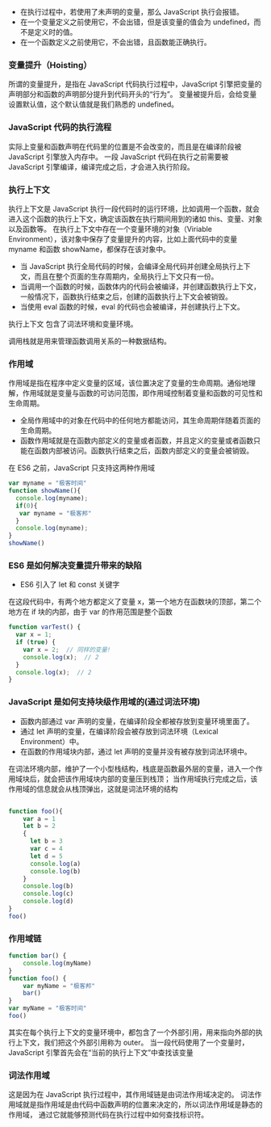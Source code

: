 - 在执行过程中，若使用了未声明的变量，那么 JavaScript 执行会报错。
- 在一个变量定义之前使用它，不会出错，但是该变量的值会为 undefined，而不是定义时的值。
- 在一个函数定义之前使用它，不会出错，且函数能正确执行。


### 变量提升（Hoisting）

所谓的变量提升，是指在 JavaScript 代码执行过程中，JavaScript 引擎把变量的声明部分和函数的声明部分提升到代码开头的“行为”。
变量被提升后，会给变量设置默认值，这个默认值就是我们熟悉的 undefined。

### JavaScript 代码的执行流程

实际上变量和函数声明在代码里的位置是不会改变的，而且是在编译阶段被 JavaScript 引擎放入内存中。
一段 JavaScript 代码在执行之前需要被 JavaScript 引擎编译，编译完成之后，才会进入执行阶段。

### 执行上下文

执行上下文是 JavaScript 执行一段代码时的运行环境，比如调用一个函数，就会进入这个函数的执行上下文，确定该函数在执行期间用到的诸如 this、变量、对象以及函数等。
在执行上下文中存在一个变量环境的对象（Viriable Environment），该对象中保存了变量提升的内容，比如上面代码中的变量 myname 和函数 showName，都保存在该对象中。

- 当 JavaScript 执行全局代码的时候，会编译全局代码并创建全局执行上下文，而且在整个页面的生存周期内，全局执行上下文只有一份。
- 当调用一个函数的时候，函数体内的代码会被编译，并创建函数执行上下文，一般情况下，函数执行结束之后，创建的函数执行上下文会被销毁。
- 当使用 eval 函数的时候，eval 的代码也会被编译，并创建执行上下文。

执行上下文 包含了词法环境和变量环境。


调用栈就是用来管理函数调用关系的一种数据结构。


### 作用域
作用域是指在程序中定义变量的区域，该位置决定了变量的生命周期。通俗地理解，作用域就是变量与函数的可访问范围，即作用域控制着变量和函数的可见性和生命周期。

- 全局作用域中的对象在代码中的任何地方都能访问，其生命周期伴随着页面的生命周期。
- 函数作用域就是在函数内部定义的变量或者函数，并且定义的变量或者函数只能在函数内部被访问。函数执行结束之后，函数内部定义的变量会被销毁。

在 ES6 之前，JavaScript 只支持这两种作用域

```js
var myname = "极客时间"
function showName(){
  console.log(myname);
  if(0){
   var myname = "极客邦"
  }
  console.log(myname);
}
showName()
```

### ES6 是如何解决变量提升带来的缺陷
- ES6 引入了 let 和 const 关键字


在这段代码中，有两个地方都定义了变量 x，第一个地方在函数块的顶部，第二个地方在 if 块的内部，由于 var 的作用范围是整个函数
```js
function varTest() {
  var x = 1;
  if (true) {
    var x = 2;  // 同样的变量!
    console.log(x);  // 2
  }
  console.log(x);  // 2
}
```


### JavaScript 是如何支持块级作用域的(通过词法环境)

- 函数内部通过 var 声明的变量，在编译阶段全都被存放到变量环境里面了。
- 通过 let 声明的变量，在编译阶段会被存放到词法环境（Lexical Environment）中。
- 在函数的作用域块内部，通过 let 声明的变量并没有被存放到词法环境中。


在词法环境内部，维护了一个小型栈结构，栈底是函数最外层的变量，进入一个作用域块后，就会把该作用域块内部的变量压到栈顶；
当作用域执行完成之后，该作用域的信息就会从栈顶弹出，这就是词法环境的结构

```js

function foo(){
    var a = 1
    let b = 2
    {
      let b = 3
      var c = 4
      let d = 5
      console.log(a)
      console.log(b)
    }
    console.log(b) 
    console.log(c)
    console.log(d)
}   
foo()
```

### 作用域链
```js
function bar() {
    console.log(myName)
}
function foo() {
    var myName = "极客邦"
    bar()
}
var myName = "极客时间"
foo()
```

其实在每个执行上下文的变量环境中，都包含了一个外部引用，用来指向外部的执行上下文，我们把这个外部引用称为 outer。
当一段代码使用了一个变量时，JavaScript 引擎首先会在“当前的执行上下文”中查找该变量


### 词法作用域

这是因为在 JavaScript 执行过程中，其作用域链是由词法作用域决定的。
词法作用域就是指作用域是由代码中函数声明的位置来决定的，所以词法作用域是静态的作用域，
通过它就能够预测代码在执行过程中如何查找标识符。

